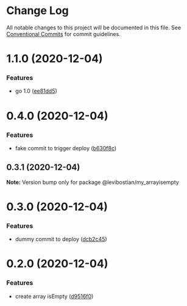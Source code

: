 # Change Log

All notable changes to this project will be documented in this file.
See [Conventional Commits](https://conventionalcommits.org) for commit guidelines.

# 1.1.0 (2020-12-04)


### Features

* go 1.0 ([ee81dd5](https://github.com/levibostian/my_/commit/ee81dd507a35424979364b899a612a7f25ffea3e))





# 0.4.0 (2020-12-04)


### Features

* fake commit to trigger deploy ([b630f8c](https://github.com/levibostian/my_/commit/b630f8ce51962dde4ba38a57ae04add6cdb1cf99))





## 0.3.1 (2020-12-04)

**Note:** Version bump only for package @levibostian/my_arrayisempty





# 0.3.0 (2020-12-04)


### Features

* dummy commit to deploy ([dcb2c45](https://github.com/levibostian/my_/commit/dcb2c4547371a254bc1181e18dfcb7849b5ccb3f))





# 0.2.0 (2020-12-04)


### Features

* create array isEmpty ([d9516f0](https://github.com/levibostian/my_/commit/d9516f0e8a7b43dfb544e33c7b51d8bb3b30e81e))
